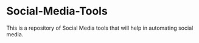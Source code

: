 # Social-Media-Tools
 This is a repository of Social Media tools that will help in automating social media.
